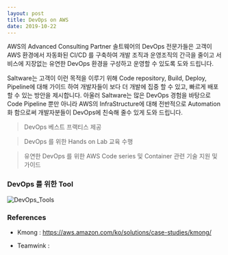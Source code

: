 ```yaml
---
layout: post
title: DevOps on AWS
date: 2019-10-22
---
```




AWS의 Advanced Consulting Partner 솔트웨어의 DevOps 전문가들은 고객이 AWS 환경에서 자동화된 CI/CD 를 구축하여 개발 조직과 운영조직의 간극을 줄이고 서비스에 지장없는 유연한 DevOps 환경을 구성하고 운영할 수 있도록 도와 드립니다.

Saltware는 고객이 이런 목적을 이루기 위해 Code repository, Build, Deploy, Pipeline에 대해 가이드 하여 개발자들이 보다 더 개발에 집중 할 수 있고, 빠르게 배포할 수 있는 방안을 제시합니다. 아울러 Saltware는 많은 DevOps 경험을 바탕으로 Code Pipeline 뿐만 아니라 AWS의 InfraStructure에 대해 전반적으로 Automation화 함으로써 개발자분들이 DevOps에 친숙해 줄수 있게 도와 드립니다.


> DevOps 베스트 프랙티스 제공

> DevOps 를 위한 Hands on Lab 교육 수행

> 유연한 DevOps 를 위한 AWS Code series 및 Container 관련 기술 지원 및 가이드



### DevOps 를 위한 Tool

![DevOps_Tools](https://user-images.githubusercontent.com/29446742/67265214-2b721e80-f4e8-11e9-94f0-ffa254ee3700.png)


### References 

- Kmong :  https://aws.amazon.com/ko/solutions/case-studies/kmong/ 
  
- Teamwink :
